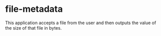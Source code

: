 # file-metadata
This application accepts a file from the user and then outputs the value of the size of that file in bytes.
